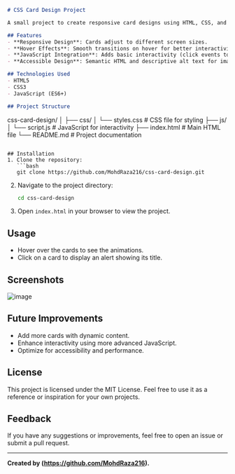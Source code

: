 ```markdown
# CSS Card Design Project

A small project to create responsive card designs using HTML, CSS, and basic JavaScript for interactivity. The design emphasizes clean structure, hover effects, and responsive layout.

## Features
- **Responsive Design**: Cards adjust to different screen sizes.
- **Hover Effects**: Smooth transitions on hover for better interactivity.
- **JavaScript Integration**: Adds basic interactivity (click events to display card titles).
- **Accessible Design**: Semantic HTML and descriptive alt text for images.

## Technologies Used
- HTML5
- CSS3
- JavaScript (ES6+)

## Project Structure
```
css-card-design/
│
├── css/
│   └── styles.css     # CSS file for styling
├── js/
│   └── script.js      # JavaScript for interactivity
├── index.html         # Main HTML file
└── README.md          # Project documentation
```

## Installation
1. Clone the repository:
   ```bash
   git clone https://github.com/MohdRaza216/css-card-design.git
   ```
2. Navigate to the project directory:
   ```bash
   cd css-card-design
   ```
3. Open `index.html` in your browser to view the project.

## Usage
- Hover over the cards to see the animations.
- Click on a card to display an alert showing its title.

## Screenshots
![image](https://github.com/user-attachments/assets/3e34e6c3-6301-4fc4-80c2-cbef5cfa5d68)

## Future Improvements
- Add more cards with dynamic content.
- Enhance interactivity using more advanced JavaScript.
- Optimize for accessibility and performance.

## License
This project is licensed under the MIT License. Feel free to use it as a reference or inspiration for your own projects.

## Feedback
If you have any suggestions or improvements, feel free to open an issue or submit a pull request.

---

**Created by (https://github.com/MohdRaza216).**
